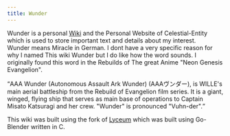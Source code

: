```yaml
---
title: Wunder
---
```

<p>Wunder is a personal <a href="wiki.html">Wiki</a> and the Personal Website of Celestial-Entity which is used to store important text and details about my interest.<br>Wunder means Miracle in German. I dont have a very specific reason for why I named This wiki Wunder but I do like how the word sounds. I originally found this word in the Rebuilds of The great Anime "Neon Genesis Evangelion".<br></p><q>AAA Wunder (Autonomous Assault Ark Wunder) (AAAヴンダー), is WILLE's main aerial battleship from the Rebuild of Evangelion film series. It is a giant, winged, flying ship that serves as main base of operations to Captain Misato Katsuragi and her crew. "Wunder" is pronounced "Vuhn-der".</q><p>This wiki was built using the fork of <a href="https://github.com/awalvie/lyceum">Lyceum</a> which was built using Go-Blender written in C.</p>
